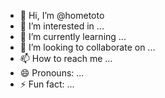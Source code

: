 - 👋 Hi, I’m @hometoto
- 👀 I’m interested in ...
- 🌱 I’m currently learning ...
- 💞️ I’m looking to collaborate on ...
- 📫 How to reach me ...
- 😄 Pronouns: ...
- ⚡ Fun fact: ...

<!---
hometoto/hometoto is a ✨ special ✨ repository because its `README.md` (this file) appears on your GitHub profile.
You can click the Preview link to take a look at your changes.
--->
